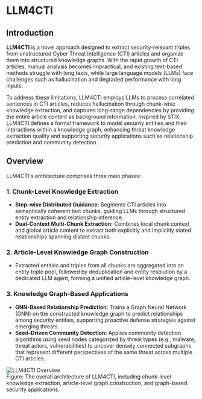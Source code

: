 # LLM4CTI

## Introduction

**LLM4CTI**  is a novel approach designed to extract security-relevant triples from unstructured Cyber Threat Intelligence (CTI) articles and organize them into structured knowledge graphs. With the rapid growth of CTI articles, manual analysis becomes impractical, and existing text-based methods struggle with long texts, while large language models (LLMs) face challenges such as hallucination and degraded performance with long inputs.

To address these limitations, LLM4CTI employs LLMs to process correlated sentences in CTI articles, reduces hallucination through chunk-wise knowledge extraction, and captures long-range dependencies by providing the entire article content as background information. Inspired by STIX, LLM4CTI defines a formal framework to model security entities and their interactions within a knowledge graph, enhancing threat knowledge extraction quality and supporting security applications such as relationship prediction and community detection.

## Overview

LLM4CTI's architecture comprises three main phases:

### 1. Chunk-Level Knowledge Extraction
- **Step-wise Distributed Guidance:** Segments CTI articles into semantically coherent text chunks, guiding LLMs through structured entity extraction and relationship inference.
- **Dual-Context Multi-Chunk Extraction:** Combines local chunk context and global article content to extract both explicitly and implicitly stated relationships spanning distant chunks.

### 2. Article-Level Knowledge Graph Construction
- Extracted entities and triples from all chunks are aggregated into an entity triple pool, followed by deduplication and entity resolution by a dedicated LLM agent, forming a unified article-level knowledge graph.

### 3. Knowledge Graph-Based Applications
- **GNN-Based Relationship Prediction:** Trains a Graph Neural Network (GNN) on the constructed knowledge graph to predict relationships among security entities, supporting proactive defense strategies against emerging threats.
- **Seed-Driven Community Detection:** Applies community detection algorithms using seed nodes categorized by threat types (e.g., malware, threat actors, vulnerabilities) to uncover densely connected subgraphs that represent different perspectives of the same threat across multiple CTI articles.

![LLM4CTI Overview](https://i.imgur.com/Vmbwc7R.png)  
Figure: The overall architecture of LLM4CTI, including chunk-level knowledge extraction, article-level graph construction, and graph-based security applications.
